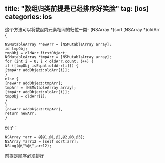 title: "数组归类前提是已经排序好笑脸"
tag: [ios]
categories: ios
---


﻿这个方法可以将数组内元素相同的归位一类- (NSArray *)sort:(NSArray *)oldArr {

```
NSMutableArray *newArr = [NSMutableArray array];
id tmpObj;
tmpObj = oldArr.firstObject;
NSMutableArray *tmpArr = [NSMutableArray array];
for (int i = 0; i < oldArr.count; i++) {
if ([tmpObj isEqual:oldArr[i]]) {
[tmpArr addObject:oldArr[i]];
}
else {
[newArr addObject:tmpArr];
tmpArr = [NSMutableArray array];
[tmpArr addObject:oldArr[i]];
tmpObj = oldArr[i];
}
}
[newArr addObject:tmpArr];
return newArr;
}
```




例子：

```
NSArray *arr = @[@1,@1,@2,@2,@3,@3];
NSArray *arr12 = [self sort:arr];
NSLog(@\"%@\",arr12);
```


前提是顺序必须排好



